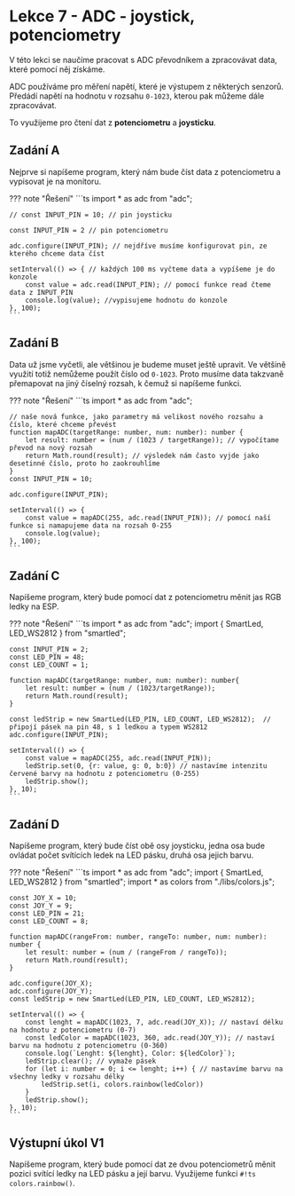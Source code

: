 # Lekce 7 - ADC - joystick, potenciometry

V této lekci se naučíme pracovat s ADC převodníkem a zpracovávat data, které pomocí něj získáme.

ADC používáme pro měření napětí, které je výstupem z některých senzorů.
Předádí napětí na hodnotu v rozsahu `0-1023`, kterou pak můžeme dále zpracovávat.

To využijeme pro čtení dat z **potenciometru** a **joysticku**.

## Zadání A

Nejprve si napíšeme program, který nám bude číst data z potenciometru a vypisovat je na monitoru.

??? note "Řešení"
    ```ts
    import * as adc from "adc";

    // const INPUT_PIN = 10; // pin joysticku

    const INPUT_PIN = 2 // pin potenciometru

    adc.configure(INPUT_PIN); // nejdříve musíme konfigurovat pin, ze kterého chceme data číst

    setInterval(() => { // každých 100 ms vyčteme data a vypíšeme je do konzole
        const value = adc.read(INPUT_PIN); // pomocí funkce read čteme data z INPUT_PIN
        console.log(value); //vypisujeme hodnotu do konzole
    }, 100);
    ```

## Zadání B

Data už jsme vyčetli, ale většinou je budeme muset ještě upravit.
Ve většině využití totiž nemůžeme použít číslo od `0-1023`.
Proto musíme data takzvaně přemapovat na jiný číselný rozsah, k čemuž si napíšeme funkci.

??? note "Řešení"
    ```ts
    import * as adc from "adc";

    // naše nová funkce, jako parametry má velikost nového rozsahu a číslo, které chceme převést
    function mapADC(targetRange: number, num: number): number {
        let result: number = (num / (1023 / targetRange)); // vypočítame převod na nový rozsah
        return Math.round(result); // výsledek nám často vyjde jako desetinné číslo, proto ho zaokrouhlíme
    }
    const INPUT_PIN = 10;

    adc.configure(INPUT_PIN);

    setInterval(() => {
        const value = mapADC(255, adc.read(INPUT_PIN)); // pomocí naší funkce si namapujeme data na rozsah 0-255
        console.log(value);
    }, 100);
    ```

## Zadání C

Napíšeme program, který bude pomocí dat z potenciometru měnit jas RGB ledky na ESP.

??? note "Řešení"
    ```ts
    import * as adc from "adc";
    import { SmartLed, LED_WS2812 } from "smartled";

    const INPUT_PIN = 2;
    const LED_PIN = 48;
    const LED_COUNT = 1;

    function mapADC(targetRange: number, num: number): number{
        let result: number = (num / (1023/targetRange));
        return Math.round(result);
    }

    const ledStrip = new SmartLed(LED_PIN, LED_COUNT, LED_WS2812);  // připojí pásek na pin 48, s 1 ledkou a typem WS2812
    adc.configure(INPUT_PIN);

    setInterval(() => {
        const value = mapADC(255, adc.read(INPUT_PIN));
        ledStrip.set(0, {r: value, g: 0, b:0}) // nastavíme intenzitu červené barvy na hodnotu z potenciometru (0-255)
        ledStrip.show();
    }, 10);
    ```

## Zadání D

Napíšeme program, který bude číst obě osy joysticku, jedna osa bude ovládat počet svítících ledek na LED pásku, druhá osa jejich barvu.

??? note "Řešení"
    ```ts
    import * as adc from "adc";
    import { SmartLed, LED_WS2812 } from "smartled";
    import * as colors from "./libs/colors.js";

    const JOY_X = 10;
    const JOY_Y = 9;
    const LED_PIN = 21;
    const LED_COUNT = 8;

    function mapADC(rangeFrom: number, rangeTo: number, num: number): number {
        let result: number = (num / (rangeFrom / rangeTo));
        return Math.round(result);
    }

    adc.configure(JOY_X);
    adc.configure(JOY_Y);
    const ledStrip = new SmartLed(LED_PIN, LED_COUNT, LED_WS2812);

    setInterval(() => {
        const lenght = mapADC(1023, 7, adc.read(JOY_X)); // nastaví délku na hodnotu z potenciometru (0-7)
        const ledColor = mapADC(1023, 360, adc.read(JOY_Y)); // nastaví barvu na hodnotu z potenciometru (0-360)
        console.log(`Lenght: ${lenght}, Color: ${ledColor}`);
        ledStrip.clear(); // vymaže pásek
        for (let i: number = 0; i <= lenght; i++) { // nastavíme barvu na všechny ledky v rozsahu délky
            ledStrip.set(i, colors.rainbow(ledColor))
        }
        ledStrip.show();
    }, 10);
    ```

## Výstupní úkol V1

Napíšeme program, který bude pomocí dat ze dvou potenciometrů měnit pozici svítící ledky na LED pásku a její barvu.
Využijeme funkci `#!ts colors.rainbow()`.
<!--
??? note "Řešení"
```ts
import * as adc from "adc";
import { smartled } from "smartled";
import * as colors from "./colors.js"

function mapADC(targetRange: number, num: number): number{
    let result: number = (num / (1023/targetRange));
    return Math.round(result);
}

const POT0 = 2;
const POT1 = 1;
const LED_PIN = 21;
const LED_COUNT = 8;

adc.configure(POT0);
adc.configure(POT1);
const ledStrip = new smartled(LED_PIN, LED_COUNT);

setInterval(() => {
    const ledPos = mapADC(7, adc.read(POT0));
    const ledColor = mapADC(360, adc.read(POT1));
    ledStrip.clear();
    ledStrip.set(ledPos, colors.rainbow(ledColor))
    ledStrip.show();
}, 10);
``` -->












